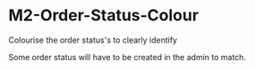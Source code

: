# M2-Order-Status-Colour
Colourise the order status's to clearly identify

Some order status will have to be created in the admin to match.
